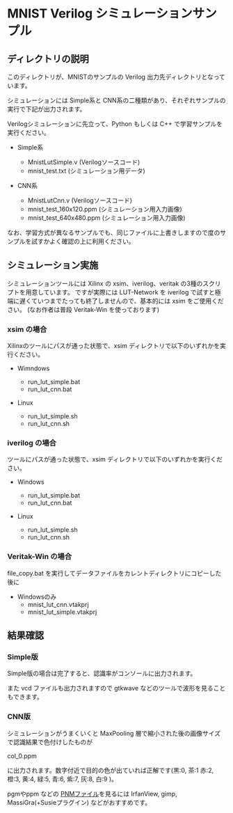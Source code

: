 # MNIST Verilog シミュレーションサンプル

## ディレクトリの説明

このディレクトリが、MNISTのサンプルの Verilog 出力先ディレクトリとなっています。

シミュレーションには Simple系と CNN系の二種類があり、それぞれサンプルの実行で下記が出力されます。

Verilogシミュレーションに先立って、Python もしくは C++ で学習サンプルを実行ください。


- Simple系
  - MnistLutSimple.v  (Verilogソースコード)
  - mnist_test.txt    (シミュレーション用データ)

- CNN系
  - MnistLutCnn.v  (Verilogソースコード)
  - mnist_test_160x120.ppm  (シミュレーション用入力画像)
  - mnist_test_640x480.ppm  (シミュレーション用入力画像)

なお、学習方式が異なるサンプルでも、同じファイルに上書きしますので度のサンプルを試すかよく確認の上に利用ください。

## シミュレーション実施

シミュレーションツールには Xilinx の xsim、iverilog、veritak の3種のスクリプトを用意しています。
ですが実際には LUT-Network を iverilog で試すと極端に遅くていつまでたっても終了しませんので、基本的には xsim をご使用ください。
(なお作者は普段 Veritak-Win を使っております)


### xsim の場合

Xilinxのツールにパスが通った状態で、xsim ディレクトリで以下のいずれかを実行ください。

- Wimndows
    - run_lut_simple.bat
    - run_lut_cnn.bat

- Linux
    - run_lut_simple.sh
    - run_lut_cnn.sh


### iverilog の場合

ツールにパスが通った状態で、xsim ディレクトリで以下のいずれかを実行ください。

- Windows
    - run_lut_simple.bat
    - run_lut_cnn.bat

- Linux
    - run_lut_simple.sh
    - run_lut_cnn.sh

### Veritak-Win の場合

file_copy.bat を実行してデータファイルをカレントディレクトリにコピーした後に

- Windowsのみ
  - mnist_lut_cnn.vtakprj
  - mnist_lut_simple.vtakprj

## 結果確認

### Simple版

Simple版の場合は完了すると、認識率がコンソールに出力されます。

また vcd ファイルも出力されますので gtkwave などのツールで波形を見ることもできます。

### CNN版

シミュレーションがうまくいくと MaxPooling 層で縮小された後の画像サイズで認識結果で色付けしたものが

col_0.ppm

に出力されます。数字付近で目的の色が出ていれば正解です(黒:0, 茶:1 赤:2, 橙:3, 黄:4, 緑:5, 青:6, 紫:7, 灰:8, 白:9 )。

 pgmやppm などの [PNMファイル](https://en.wikipedia.org/wiki/Netpbm)を見るには IrfanView, gimp, MassiGra(+Susieプラグイン) などがおすすめです。



